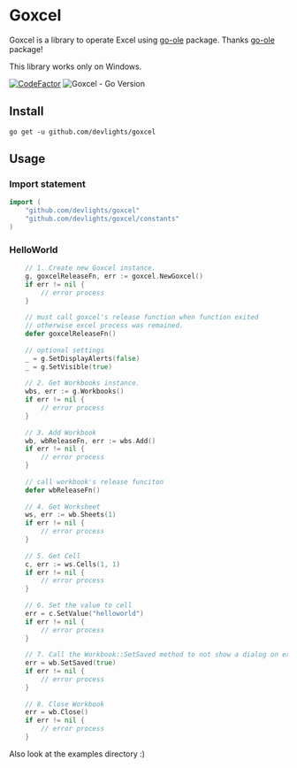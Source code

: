 # Goxcel

Goxcel is a library to operate Excel using [go-ole](https://github.com/go-ole/go-ole) package. Thanks [go-ole](https://github.com/go-ole/go-ole) package! 

This library works only on Windows.

[![CodeFactor](https://www.codefactor.io/repository/github/devlights/goxcel/badge)](https://www.codefactor.io/repository/github/devlights/goxcel)
![Goxcel - Go Version](https://img.shields.io/badge/go-1.13-blue.svg)

## Install

```shell script
go get -u github.com/devlights/goxcel
```

## Usage

### Import statement

```go
import (
    "github.com/devlights/goxcel"
    "github.com/devlights/goxcel/constants"
)
```

### HelloWorld

```go
    // 1. Create new Goxcel instance.
    g, goxcelReleaseFn, err := goxcel.NewGoxcel()
    if err != nil {
        // error process
    }
    
    // must call goxcel's release function when function exited
    // otherwise excel process was remained.
    defer goxcelReleaseFn()
    
    // optional settings
    _ = g.SetDisplayAlerts(false)
    _ = g.SetVisible(true)
    
    // 2. Get Workbooks instance.
    wbs, err := g.Workbooks()
    if err != nil {
        // error process
    }
    
    // 3. Add Workbook
    wb, wbReleaseFn, err := wbs.Add()
    if err != nil {
        // error process
    }
    
    // call workbook's release funciton
    defer wbReleaseFn()
    
    // 4. Get Worksheet
    ws, err := wb.Sheets(1)
    if err != nil {
        // error process
    }
    
    // 5. Get Cell
    c, err := ws.Cells(1, 1)
    if err != nil {
        // error process
    }
    
    // 6. Set the value to cell
    err = c.SetValue("helloworld")
    if err != nil {
        // error process
    }
    
    // 7. Call the Workbook::SetSaved method to not show a dialog on exit
    err = wb.SetSaved(true)
    if err != nil {
        // error process
    }
    
    // 8. Close Workbook
    err = wb.Close()
    if err != nil {
        // error process
    }
```

Also look at the examples directory :)

